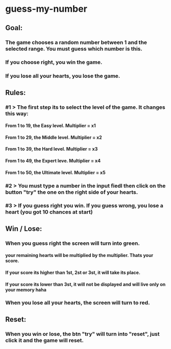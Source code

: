 # guess-my-number

## Goal:
  ### The game chooses a random number between 1 and the selected range. You must guess which number is this.
  ### If you choose right, you win the game.
  ### If you lose all your hearts, you lose the game.

## Rules:
  ### #1 > The first step its to select the level of the game. It changes this way:
   #### From 1 to 19, the Easy level. Multiplier = x1
   #### From 1 to 29, the Middle level. Multiplier = x2
   #### From 1 to 39, the Hard level. Multiplier = x3
   #### From 1 to 49, the Expert leve. Multiplier = x4
   #### From 1 to 50, the Ultimate level. Multiplier = x5
  ### #2 > You must type a number in the input fiedl then click on the button "try" the one on the right side of your hearts.
  ### #3 > If you guess right you win. If you guess wrong, you lose a heart (you got 10 chances at start)
  
## Win / Lose:
  ### When you guess right the screen will turn into green.
   #### your remaining hearts will be multiplied by the multiplier. Thats your score.
   #### If your score its higher than 1st, 2st or 3st, it will take its place.
   #### If your score its lower than 3st, it will not be displayed and will live only on your memory haha
  ### When you lose all your hearts, the screen will turn to red. 
  
## Reset:
  ### When you win or lose, the btn "try" will turn into "reset", just click it and the game will reset.

 

